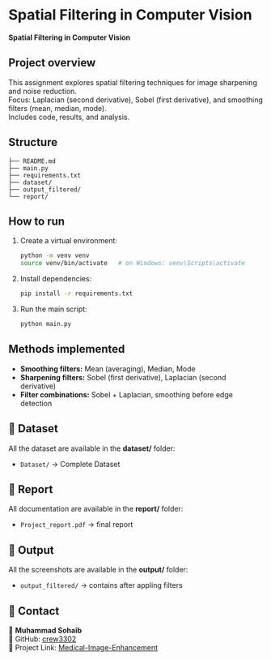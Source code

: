# Spatial Filtering in Computer Vision 
**Spatial Filtering in Computer Vision**

## Project overview
This assignment explores spatial filtering techniques for image sharpening and noise reduction.  
Focus: Laplacian (second derivative), Sobel (first derivative), and smoothing filters (mean, median, mode).  
Includes code, results, and analysis.

## Structure
```
├── README.md
├── main.py
├── requirements.txt
├── dataset/
├── output_filtered/
└── report/
```

## How to run
1. Create a virtual environment:
   ```bash
   python -m venv venv
   source venv/bin/activate   # on Windows: venv\Scripts\activate
   ```
2. Install dependencies:
   ```bash
   pip install -r requirements.txt
   ```
3. Run the main script:
   ```bash
   python main.py
   ```

## Methods implemented
- **Smoothing filters:** Mean (averaging), Median, Mode  
- **Sharpening filters:** Sobel (first derivative), Laplacian (second derivative)  
- **Filter combinations:** Sobel + Laplacian, smoothing before edge detection

## 📂 Dataset
All the dataset are available in the **dataset/** folder:
- `Dataset/` → Complete Dataset

## 📂 Report
All documentation are available in the **report/** folder:
- `Project_report.pdf` → final report

## 📂 Output
All the screenshots are available in the **output/** folder:
- `output_filtered/` → contains after appling filters

## 📧 Contact
👤 **Muhammad Sohaib**  
🔗 GitHub: [crew3302](https://github.com/crew3302)  
📌 Project Link: [Medical-Image-Enhancement](https://github.com/crew3302/Medical-Image-Enhancement)

